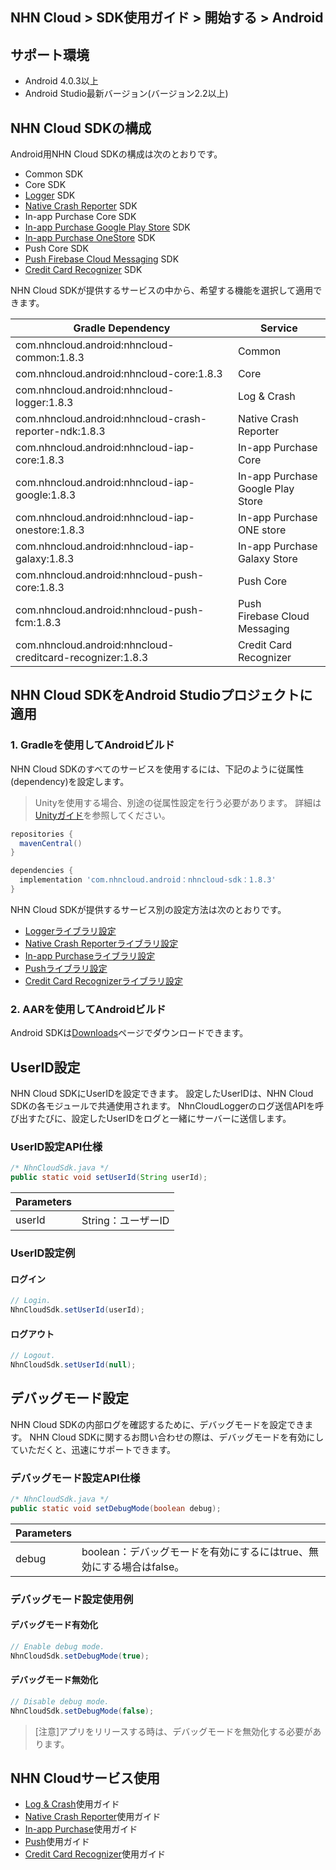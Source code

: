 ## NHN Cloud > SDK使用ガイド > 開始する > Android

## サポート環境

* Android 4.0.3以上
* Android Studio最新バージョン(バージョン2.2以上)

## NHN Cloud SDKの構成

Android用NHN Cloud SDKの構成は次のとおりです。

* Common SDK
* Core SDK
* [Logger](./log-collector-android) SDK
* [Native Crash Reporter](./log-collector-ndk) SDK
* In-app Purchase Core SDK
* [In-app Purchase Google Play Store](./iap-android) SDK
* [In-app Purchase OneStore](./iap-android) SDK
* Push Core SDK
* [Push Firebase Cloud Messaging](./push-android) SDK
* [Credit Card Recognizer](./creditcard-recognizer-android) SDK

NHN Cloud SDKが提供するサービスの中から、希望する機能を選択して適用できます。

| Gradle Dependency                           | Service           |
| ------------------------------------------- | ----------------- |
| com.nhncloud.android:nhncloud-common:1.8.3       | Common      |
| com.nhncloud.android:nhncloud-core:1.8.3         | Core        |
| com.nhncloud.android:nhncloud-logger:1.8.3       | Log & Crash |
| com.nhncloud.android:nhncloud-crash-reporter-ndk:1.8.3       | Native Crash Reporter |
| com.nhncloud.android:nhncloud-iap-core:1.8.3     | In-app Purchase Core |
| com.nhncloud.android:nhncloud-iap-google:1.8.3   | In-app Purchase <br>Google Play Store |
| com.nhncloud.android:nhncloud-iap-onestore:1.8.3 | In-app Purchase <br>ONE store |
| com.nhncloud.android:nhncloud-iap-galaxy:1.8.3 | In-app Purchase <br>Galaxy Store |
| com.nhncloud.android:nhncloud-push-core:1.8.3    | Push Core   |
| com.nhncloud.android:nhncloud-push-fcm:1.8.3    | Push <br>Firebase Cloud Messaging |
| com.nhncloud.android:nhncloud-creditcard-recognizer:1.8.3    | Credit Card Recognizer |

## NHN Cloud SDKをAndroid Studioプロジェクトに適用

### 1. Gradleを使用してAndroidビルド

NHN Cloud SDKのすべてのサービスを使用するには、下記のように従属性(dependency)を設定します。

> Unityを使用する場合、別途の従属性設定を行う必要があります。
> 詳細は[Unityガイド](./getting-started-unity/#android)を参照してください。

```groovy
repositories {
  mavenCentral()
}

dependencies {
  implementation 'com.nhncloud.android：nhncloud-sdk：1.8.3'
}
```

NHN Cloud SDKが提供するサービス別の設定方法は次のとおりです。

- [Loggerライブラリ設定](./log-collector-android/#_1)
- [Native Crash Reporterライブラリ設定](./log-collector-ndk/#_1)
- [In-app Purchaseライブラリ設定](./iap-android/#_2)
- [Pushライブラリ設定](./push-android/#_2)
- [Credit Card Recognizerライブラリ設定](./creditcard-recognizer-android/#_1)

### 2. AARを使用してAndroidビルド

Android SDKは[Downloads](../../../Download/#toast-sdk)ページでダウンロードできます。

## UserID設定

NHN Cloud SDKにUserIDを設定できます。
設定したUserIDは、NHN Cloud SDKの各モジュールで共通使用されます。
NhnCloudLoggerのログ送信APIを呼び出すたびに、設定したUserIDをログと一緒にサーバーに送信します。

### UserID設定API仕様

```java
/* NhnCloudSdk.java */
public static void setUserId(String userId);
```

| Parameters | |
| -- | -- |
| userId | String：ユーザーID|

### UserID設定例

#### ログイン

```java
// Login.
NhnCloudSdk.setUserId(userId);
```

#### ログアウト

```java
// Logout.
NhnCloudSdk.setUserId(null);
```

## デバッグモード設定

NHN Cloud SDKの内部ログを確認するために、デバッグモードを設定できます。
NHN Cloud SDKに関するお問い合わせの際は、デバッグモードを有効にしていただくと、迅速にサポートできます。

### デバッグモード設定API仕様

```java
/* NhnCloudSdk.java */
public static void setDebugMode(boolean debug);
```

| Parameters | |
| -- | -- |
| debug | boolean：デバッグモードを有効にするにはtrue、無効にする場合はfalse。|

### デバッグモード設定使用例

#### デバッグモード有効化

```java
// Enable debug mode.
NhnCloudSdk.setDebugMode(true);
```

#### デバッグモード無効化

```java
// Disable debug mode.
NhnCloudSdk.setDebugMode(false);
```

> [注意]アプリをリリースする時は、デバッグモードを無効化する必要があります。

## NHN Cloudサービス使用

* [Log & Crash](./log-collector-android)使用ガイド
* [Native Crash Reporter](./log-collector-ndk)使用ガイド
* [In-app Purchase](./iap-android)使用ガイド
* [Push](./push-android)使用ガイド
* [Credit Card Recognizer](./creditcard-recognizer-android)使用ガイド
